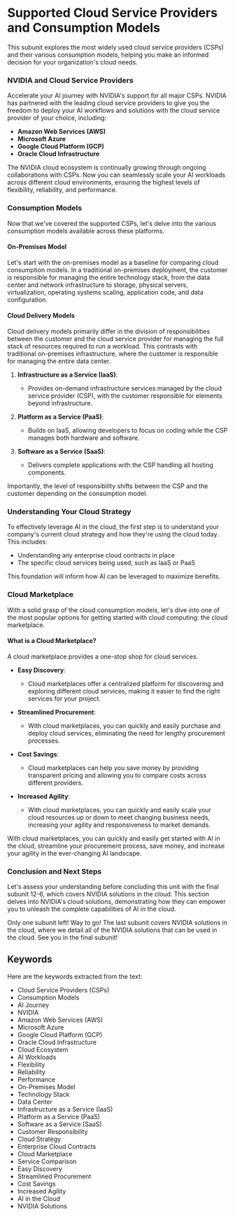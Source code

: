 # Supported Cloud Service Providers and Consumption Models

This subunit explores the most widely used cloud service providers (CSPs) and their various consumption models, helping you make an informed decision for your organization's cloud needs.

### NVIDIA and Cloud Service Providers
Accelerate your AI journey with NVIDIA's support for all major CSPs. NVIDIA has partnered with the leading cloud service providers to give you the freedom to deploy your AI workflows and solutions with the cloud service provider of your choice, including:

- **Amazon Web Services (AWS)**
- **Microsoft Azure**
- **Google Cloud Platform (GCP)**
- **Oracle Cloud Infrastructure**

The NVIDIA cloud ecosystem is continually growing through ongoing collaborations with CSPs. Now you can seamlessly scale your AI workloads across different cloud environments, ensuring the highest levels of flexibility, reliability, and performance.

### Consumption Models
Now that we've covered the supported CSPs, let's delve into the various consumption models available across these platforms.

#### On-Premises Model
Let's start with the on-premises model as a baseline for comparing cloud consumption models. In a traditional on-premises deployment, the customer is responsible for managing the entire technology stack, from the data center and network infrastructure to storage, physical servers, virtualization, operating systems scaling, application code, and data configuration.

#### Cloud Delivery Models
Cloud delivery models primarily differ in the division of responsibilities between the customer and the cloud service provider for managing the full stack of resources required to run a workload. This contrasts with traditional on-premises infrastructure, where the customer is responsible for managing the entire data center.

1. **Infrastructure as a Service (IaaS)**: 
   - Provides on-demand infrastructure services managed by the cloud service provider (CSP), with the customer responsible for elements beyond infrastructure.

2. **Platform as a Service (PaaS)**: 
   - Builds on IaaS, allowing developers to focus on coding while the CSP manages both hardware and software.

3. **Software as a Service (SaaS)**: 
   - Delivers complete applications with the CSP handling all hosting components.

Importantly, the level of responsibility shifts between the CSP and the customer depending on the consumption model. 

### Understanding Your Cloud Strategy
To effectively leverage AI in the cloud, the first step is to understand your company's current cloud strategy and how they're using the cloud today. This includes:

- Understanding any enterprise cloud contracts in place
- The specific cloud services being used, such as IaaS or PaaS

This foundation will inform how AI can be leveraged to maximize benefits.

### Cloud Marketplace
With a solid grasp of the cloud consumption models, let's dive into one of the most popular options for getting started with cloud computing: the cloud marketplace.

#### What is a Cloud Marketplace?
A cloud marketplace provides a one-stop shop for cloud services. 

- **Easy Discovery**: 
  - Cloud marketplaces offer a centralized platform for discovering and exploring different cloud services, making it easier to find the right services for your project.

- **Streamlined Procurement**: 
  - With cloud marketplaces, you can quickly and easily purchase and deploy cloud services, eliminating the need for lengthy procurement processes.

- **Cost Savings**: 
  - Cloud marketplaces can help you save money by providing transparent pricing and allowing you to compare costs across different providers.

- **Increased Agility**: 
  - With cloud marketplaces, you can quickly and easily scale your cloud resources up or down to meet changing business needs, increasing your agility and responsiveness to market demands.

With cloud marketplaces, you can quickly and easily get started with AI in the cloud, streamline your procurement process, save money, and increase your agility in the ever-changing AI landscape.

### Conclusion and Next Steps
Let's assess your understanding before concluding this unit with the final subunit 12-6, which covers NVIDIA solutions in the cloud. This section delves into NVIDIA's cloud solutions, demonstrating how they can empower you to unleash the complete capabilities of AI in the cloud.

Only one subunit left! Way to go! The last subunit covers NVIDIA solutions in the cloud, where we detail all of the NVIDIA solutions that can be used in the cloud. See you in the final subunit!

## Keywords
Here are the keywords extracted from the text:

- Cloud Service Providers (CSPs)
- Consumption Models
- AI Journey
- NVIDIA
- Amazon Web Services (AWS)
- Microsoft Azure
- Google Cloud Platform (GCP)
- Oracle Cloud Infrastructure
- Cloud Ecosystem
- AI Workloads
- Flexibility
- Reliability
- Performance
- On-Premises Model
- Technology Stack
- Data Center
- Infrastructure as a Service (IaaS)
- Platform as a Service (PaaS)
- Software as a Service (SaaS)
- Customer Responsibility
- Cloud Strategy
- Enterprise Cloud Contracts
- Cloud Marketplace
- Service Comparison
- Easy Discovery
- Streamlined Procurement
- Cost Savings
- Increased Agility
- AI in the Cloud
- NVIDIA Solutions